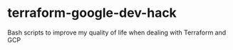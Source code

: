 # terraform-google-dev-hack
Bash scripts to improve my quality of life when dealing with Terraform and GCP
